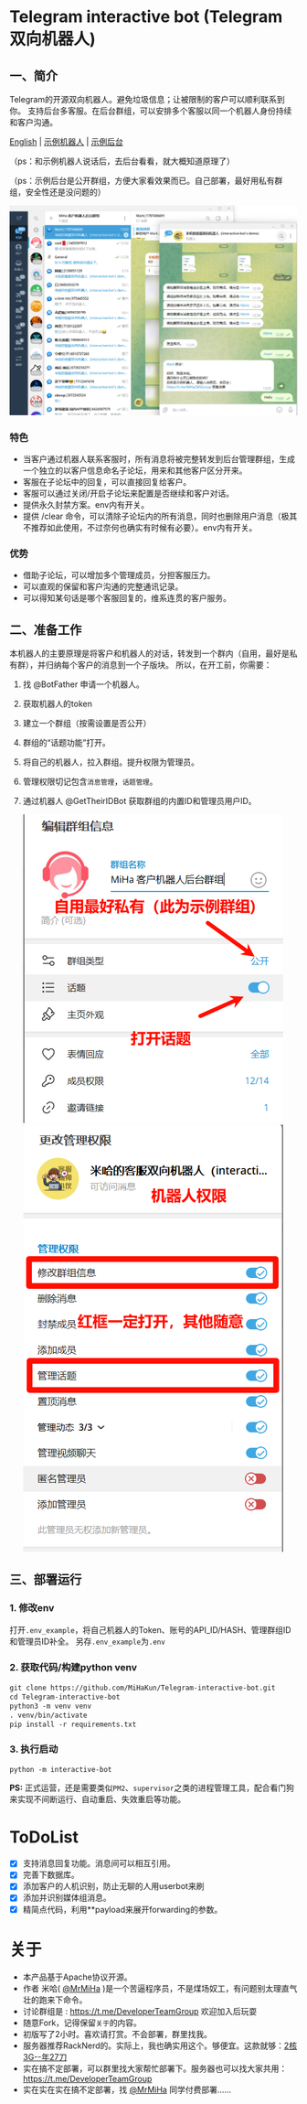 # Telegram interactive bot (Telegram 双向机器人)

## 一、简介
Telegram的开源双向机器人。避免垃圾信息；让被限制的客户可以顺利联系到你。
支持后台多客服。在后台群组，可以安排多个客服以同一个机器人身份持续和客户沟通。

[English](https://github.com/MiHaKun/Telegram-interactive-bot/blob/master/README.en.md) | [示例机器人](https://t.me/CustomerConnectBot) | [示例后台](https://t.me/MiHaCMSGroup)

（ps：和示例机器人说话后，去后台看看，就大概知道原理了）

（ps：示例后台是公开群组，方便大家看效果而已。自己部署，最好用私有群组，安全性还是没问题的）

![image-20240708130408336](./doc/cn/image-20240708130408336.png)

### 特色
- 当客户通过机器人联系客服时，所有消息将被完整转发到后台管理群组，生成一个独立的以客户信息命名子论坛，用来和其他客户区分开来。
- 客服在子论坛中的回复，可以直接回复给客户。
- 客服可以通过关闭/开启子论坛来配置是否继续和客户对话。
- 提供永久封禁方案。env内有开关。
- 提供 /clear 命令，可以清除子论坛内的所有消息，同时也删除用户消息（极其不推荐如此使用，不过奈何也确实有时候有必要）。env内有开关。

### 优势
- 借助子论坛，可以增加多个管理成员，分担客服压力。
- 可以直观的保留和客户沟通的完整通讯记录。
- 可以得知某句话是哪个客服回复的，维系连贯的客户服务。


## 二、准备工作
本机器人的主要原理是将客户和机器人的对话，转发到一个群内（自用，最好是私有群），并归纳每个客户的消息到一个子版块。
所以，在开工前，你需要：
1. 找 @BotFather 申请一个机器人。

2. 获取机器人的token

3. 建立一个群组（按需设置是否公开）

4. 群组的“话题功能”打开。

5. 将自己的机器人，拉入群组。提升权限为管理员。

6. 管理权限切记包含`消息管理`，`话题管理`。

7. 通过机器人 @GetTheirIDBot 获取群组的内置ID和管理员用户ID。

   ![image-20240703082929589](./doc/cn/image-20240703082929589.png)![image-20240703083040852](./doc/cn/image-20240703083040852.png)

## 三、部署运行

### 1. 修改env
打开`.env_example`，将自己机器人的Token、账号的API_ID/HASH、管理群组ID和管理员ID补全。
另存`.env_example`为`.env`

### 2. 获取代码/构建python venv
```
git clone https://github.com/MiHaKun/Telegram-interactive-bot.git
cd Telegram-interactive-bot
python3 -m venv venv
. venv/bin/activate
pip install -r requirements.txt
```
### 3. 执行启动
```
python -m interactive-bot
```

**PS:** 正式运营，还是需要类似`PM2`、`supervisor`之类的进程管理工具，配合看门狗来实现不间断运行、自动重启、失效重启等功能。 


# ToDoList
- [x] 支持消息回复功能。消息间可以相互引用。
- [x] 完善下数据库。
- [x] 添加客户的人机识别，防止无聊的人用userbot来刷
- [x] 添加并识别媒体组消息。
- [x] 精简点代码，利用**payload来展开forwarding的参数。

# 关于

- 本产品基于Apache协议开源。
- 作者 米哈( [@MrMiHa](https://t.me/MrMiHa) )是一个苦逼程序员，不是煤场奴工，有问题别太理直气壮的跑来下命令。
- 讨论群组是 : https://t.me/DeveloperTeamGroup 欢迎加入后玩耍
- 随意Fork，记得保留`关于`的内容。
- 初版写了2小时。喜欢请打赏。不会部署，群里找我。
- 服务器推荐RackNerd的。实际上，我也确实用这个。够便宜。这款就够：[2核3G--年27刀](https://my.racknerd.com/aff.php?aff=11705&pid=828) 
- 实在搞不定部署，可以群里找大家帮忙部署下。服务器也可以找大家共用： https://t.me/DeveloperTeamGroup 
- 实在实在实在搞不定部署，找  [@MrMiHa](https://t.me/MrMiHa)  同学付费部署……
